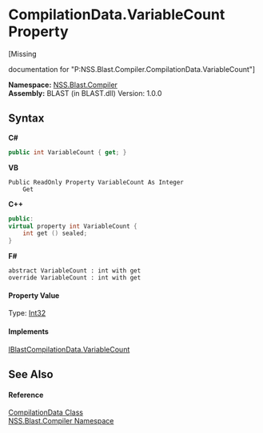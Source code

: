 # CompilationData.VariableCount Property 
 

\[Missing <summary> documentation for "P:NSS.Blast.Compiler.CompilationData.VariableCount"\]

**Namespace:**&nbsp;<a href="26a25caa-f50b-92ad-f15c-dbb9db1493ae">NSS.Blast.Compiler</a><br />**Assembly:**&nbsp;BLAST (in BLAST.dll) Version: 1.0.0

## Syntax

**C#**<br />
``` C#
public int VariableCount { get; }
```

**VB**<br />
``` VB
Public ReadOnly Property VariableCount As Integer
	Get
```

**C++**<br />
``` C++
public:
virtual property int VariableCount {
	int get () sealed;
}
```

**F#**<br />
``` F#
abstract VariableCount : int with get
override VariableCount : int with get
```


#### Property Value
Type: <a href="https://docs.microsoft.com/dotnet/api/system.int32" target="_blank" rel="noopener noreferrer">Int32</a>

#### Implements
<a href="44193f79-2cfa-e81a-6ba7-eaafb02a5b5e">IBlastCompilationData.VariableCount</a><br />

## See Also


#### Reference
<a href="52667f7e-8dc6-6543-e265-fdc90d6834fa">CompilationData Class</a><br /><a href="26a25caa-f50b-92ad-f15c-dbb9db1493ae">NSS.Blast.Compiler Namespace</a><br />